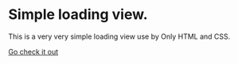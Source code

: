 # Simple loading view.

This is a very very simple loading view use by Only HTML and CSS.

[Go check it out](https://codeiiner.github.io/simple-loading-css/)

